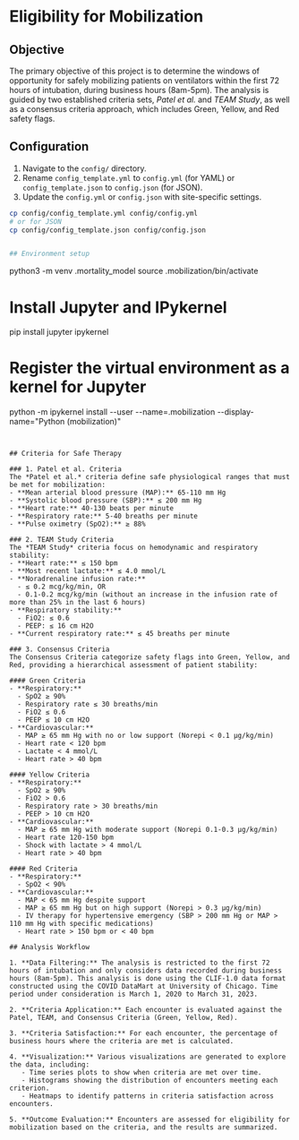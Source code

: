 # Eligibility for Mobilization

## Objective

The primary objective of this project is to determine the windows of opportunity for safely mobilizing patients on ventilators within the first 72 hours of intubation, during business hours (8am-5pm). The analysis is guided by two established criteria sets, *Patel et al.* and *TEAM Study*, as well as a consensus criteria approach, which includes Green, Yellow, and Red safety flags.

## Configuration

1. Navigate to the `config/` directory.
2. Rename `config_template.yml` to `config.yml` (for YAML) or `config_template.json` to `config.json` (for JSON).
3. Update the `config.yml` or `config.json` with site-specific settings.

```bash
cp config/config_template.yml config/config.yml
# or for JSON
cp config/config_template.json config/config.json


## Environment setup
```
python3 -m venv .mortality_model
source .mobilization/bin/activate
# Install Jupyter and IPykernel
pip install jupyter ipykernel
# Register the virtual environment as a kernel for Jupyter
python -m ipykernel install --user --name=.mobilization --display-name="Python (mobilization)"
```


## Criteria for Safe Therapy

### 1. Patel et al. Criteria
The *Patel et al.* criteria define safe physiological ranges that must be met for mobilization:
- **Mean arterial blood pressure (MAP):** 65-110 mm Hg
- **Systolic blood pressure (SBP):** ≤ 200 mm Hg
- **Heart rate:** 40-130 beats per minute
- **Respiratory rate:** 5-40 breaths per minute
- **Pulse oximetry (SpO2):** ≥ 88%

### 2. TEAM Study Criteria
The *TEAM Study* criteria focus on hemodynamic and respiratory stability:
- **Heart rate:** ≤ 150 bpm
- **Most recent lactate:** ≤ 4.0 mmol/L
- **Noradrenaline infusion rate:**
  - ≤ 0.2 mcg/kg/min, OR
  - 0.1-0.2 mcg/kg/min (without an increase in the infusion rate of more than 25% in the last 6 hours)
- **Respiratory stability:**
  - FiO2: ≤ 0.6
  - PEEP: ≤ 16 cm H2O
- **Current respiratory rate:** ≤ 45 breaths per minute

### 3. Consensus Criteria
The Consensus Criteria categorize safety flags into Green, Yellow, and Red, providing a hierarchical assessment of patient stability:

#### Green Criteria
- **Respiratory:**
  - SpO2 ≥ 90%
  - Respiratory rate ≤ 30 breaths/min
  - FiO2 ≤ 0.6
  - PEEP ≤ 10 cm H2O
- **Cardiovascular:**
  - MAP ≥ 65 mm Hg with no or low support (Norepi < 0.1 μg/kg/min)
  - Heart rate < 120 bpm
  - Lactate < 4 mmol/L
  - Heart rate > 40 bpm

#### Yellow Criteria
- **Respiratory:**
  - SpO2 ≥ 90%
  - FiO2 > 0.6
  - Respiratory rate > 30 breaths/min
  - PEEP > 10 cm H2O
- **Cardiovascular:**
  - MAP ≥ 65 mm Hg with moderate support (Norepi 0.1-0.3 μg/kg/min)
  - Heart rate 120-150 bpm
  - Shock with lactate > 4 mmol/L
  - Heart rate > 40 bpm

#### Red Criteria
- **Respiratory:**
  - SpO2 < 90%
- **Cardiovascular:**
  - MAP < 65 mm Hg despite support
  - MAP ≥ 65 mm Hg but on high support (Norepi > 0.3 μg/kg/min)
  - IV therapy for hypertensive emergency (SBP > 200 mm Hg or MAP > 110 mm Hg with specific medications)
  - Heart rate > 150 bpm or < 40 bpm

## Analysis Workflow

1. **Data Filtering:** The analysis is restricted to the first 72 hours of intubation and only considers data recorded during business hours (8am-5pm). This analysis is done using the CLIF-1.0 data format constructed using the COVID DataMart at University of Chicago. Time period under consideration is March 1, 2020 to March 31, 2023.

2. **Criteria Application:** Each encounter is evaluated against the Patel, TEAM, and Consensus Criteria (Green, Yellow, Red).

3. **Criteria Satisfaction:** For each encounter, the percentage of business hours where the criteria are met is calculated.

4. **Visualization:** Various visualizations are generated to explore the data, including:
   - Time series plots to show when criteria are met over time.
   - Histograms showing the distribution of encounters meeting each criterion.
   - Heatmaps to identify patterns in criteria satisfaction across encounters.

5. **Outcome Evaluation:** Encounters are assessed for eligibility for mobilization based on the criteria, and the results are summarized.


